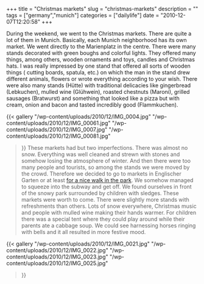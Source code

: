 +++
title = "Christmas markets"
slug = "christmas-markets"
description = ""
tags = ["germany","munich"]
categories = ["dailylife"]
date = "2010-12-07T12:20:58"
+++

During the weekend, we went to the Christmas markets. There are quite a lot of them in Munich.
Basically, each Munich neighborhood has its own market. We went directly to the Marienplatz in the
centre. There were many stands decorated with green boughs and colorful lights. They offered many
things, among others, wooden ornaments and toys, candles and Christmas hats. I was really impressed
by one stand that offered all sorts of wooden things ( cutting boards, spatula, etc.) on which the
man in the stand drew different animals, flowers or wrote everything according to your wish. There
were also many stands (Hütte) with traditional delicacies like gingerbread (Lebkuchen), mulled wine
(Glühwein), roasted chestnuts (Maroni), grilled sausages (Bratwurst) and something that looked like
a pizza but with cream, onion and bacon and tasted incredibly good (Flammkuchen).


{{< gallery
    "/wp-content/uploads/2010/12/IMG_0004.jpg"
    "/wp-content/uploads/2010/12/IMG_00061.jpg"
    "/wp-content/uploads/2010/12/IMG_0007.jpg"
    "/wp-content/uploads/2010/12/IMG_00081.jpg"
>}}
These markets had but two imperfections. There was almost no snow. Everything was well cleaned and
strewn with stones and somehow losing the atmosphere of winter. And then there were too many people
and tourists, so among the stands we were moved by the crowd. Therefore we decided to go to markets
in Englischer Garten or at least <a title="Walking in the park"
href="http://www.ajka-andrej.com/2010/12/07/walking-in-the-park/" target="_blank">for a nice walk
in the park</a>. We somehow managed to squeeze into the subway and get off. We found ourselves in
front of the snowy park surrounded by children with sledges. These markets were worth to come.
There were slightly more stands with refreshments than others. Lots of snow everywhere, Christmas
music and people with mulled wine making their hands warmer. For children there was a special tent
where they could play around while their parents ate a cabbage soup. We could see harnessing horses
ringing with bells and it all resulted in more festive mood.

{{< gallery
    "/wp-content/uploads/2010/12/IMG_0021.jpg"
    "/wp-content/uploads/2010/12/IMG_0022.jpg"
    "/wp-content/uploads/2010/12/IMG_0023.jpg"
    "/wp-content/uploads/2010/12/IMG_0025.jpg"
>}}

